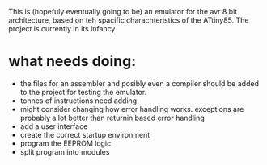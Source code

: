 This is (hopefuly eventually going to be) an emulator for the avr 8 bit architecture, based on teh spacific charachteristics of the ATtiny85.
The project is currently in its infancy
# what needs doing:
 - the files for an assembler and posibly even a compiler should be added to the project for testing the emulator.
 - tonnes of instructions need adding
 - might consider changing how error handling works. exceptions are probably a lot better than returnin based error handling
 - add a user interface
 - create the correct startup environment
 - program the EEPROM logic
 - split program into modules
